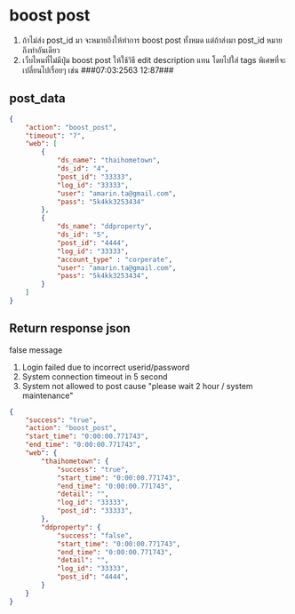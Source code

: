 # boost post

1. ถ้าไม่ส่ง post_id มา จะหมายถึงให้ทำการ boost post ทั้งหมด แต่ถ้าส่งมา post_id หมายถึงทำอันเดียว
2. เว็บไหนที่ไม่มีปุ่ม boost post ให้ใช้วิธี edit description แทน โดยไปใส่ tags พิเศษที่จะเปลี่ยนไปเรื่อยๆ เช่น ###07:03:2563 12:87###

## post_data
~~~json
{
    "action": "boost_post",
    "timeout": "7",
    "web": [
        {
            "ds_name": "thaihometown",
            "ds_id": "4",
            "post_id": "33333",
            "log_id": "33333",            
            "user": "amarin.ta@gmail.com",
            "pass": "5k4kk3253434"
        },
        {
            "ds_name": "ddproperty",
            "ds_id": "5",
            "post_id": "4444",
            "log_id": "33333",            
            "account_type" : "corperate",
            "user": "amarin.ta@gmail.com",
            "pass": "5k4kk3253434",            
        }
    ]
}
~~~

## Return response json
false message

1. Login failed due to incorrect userid/password
2. System connection timeout in 5 second
3. System not allowed to post cause "please wait 2 hour / system maintenance"

~~~json
{
    "success": "true",
    "action": "boost_post",
    "start_time": "0:00:00.771743",
    "end_time": "0:00:00.771743",
    "web": {
        "thaihometown": {
            "success": "true",            
            "start_time": "0:00:00.771743",
            "end_time": "0:00:00.771743",
            "detail": "",
            "log_id": "33333",
            "post_id": "33333",
        },
        "ddproperty": {
            "success": "false",
            "start_time": "0:00:00.771743",
            "end_time": "0:00:00.771743",
            "detail": "",
            "log_id": "33333",
            "post_id": "4444",
        }
    }
}
~~~
